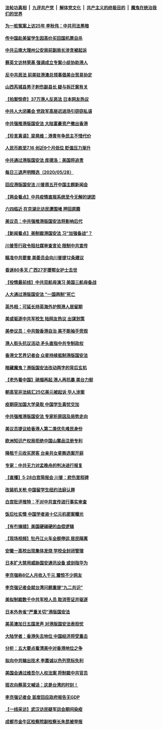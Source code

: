 ####  [法轮功真相](../../../../basic/blob/master/README.md?t=05291831) &nbsp;|&nbsp; [九评共产党](../../../../9ping.md/blob/master/README.md?t=05291831) &nbsp;|&nbsp; [解体党文化](../../../../jtdwh.md/blob/master/README.md?t=05291831)  &nbsp;|&nbsp; [共产主义的终极目的](../../../../gczydzjmd.md/blob/master/README.md?t=05291831) &nbsp;|&nbsp; [魔鬼在统治我们的世界](../../../../mgztzwmdsj.md/blob/master/README.md?t=05291831) 

#### [为一桩冤案上访25年 李秋伟：中共司法黑暗](../pages/nsc413/n12144736.md?t=05291831) 


#### [传中国赴美留学生因高价买回国机票自杀](../pages/nsc413/n12145673.md?t=05291831) 

#### [中共云南大理州公安局前副局长涉贪被起诉](../pages/nsc413/n12145377.md?t=05291831) 

#### [蔡英文访林荣基 强调成立专案小组协助港人](../pages/nsc413/n12145540.md?t=05291831) 

#### [反中共恶法 前美驻港澳总领事倡美台贸易协定](../pages/nsc413/n12145344.md?t=05291831) 

#### [山西芮城县男子刺伤副县长 疑与拆迁案有关](../pages/nsc413/n12145174.md?t=05291831) 

#### [【拍案惊奇】37万港人反恶法 日本网友热议](../pages/nsc413/n12145197.md?t=05291831) 

#### [中共人大闭幕会 党政军高层迟进场引窃窃私语](../pages/nsc413/n12145345.md?t=05291831) 

#### [中共强推港版国安法 大陆富豪资产撤出香港](../pages/nsc413/n12145280.md?t=05291831) 

#### [【珍言真语】梁晃维：港青年争民主不惜代价](../pages/nsc413/n12144945.md?t=05291831) 

#### [人民币跌至7.16 创近9个月低位 贬值压力渐升](../pages/nsc413/n12144920.md?t=05291831) 

#### [中共通过港版国安法 库德洛：美国将追责](../pages/nsc413/n12144631.md?t=05291831) 

#### [每日三退声明精选（2020/05/28）](../pages/nsc413/n12145226.md?t=05291831) 

#### [回应港版国安法 川普周五开中国主题新闻会](../pages/nsc413/n12144528.md?t=05291831) 

#### [【两会看点】中共疫情直报系统至今无解的谜团](../pages/nsc413/n12143330.md?t=05291831) 

#### [六四临近 在京湖北访民遭围堵 押回原籍](../pages/nsc413/n12144940.md?t=05291831) 

#### [美议员：中共强推港版国安法将影响后代](../pages/nsc413/n12144481.md?t=05291831) 

#### [【新闻看点】美制裁港国安法 习“加强备战”？](../pages/nsc413/n12144168.md?t=05291831) 

#### [川普签行政令阻社媒审查言论 限制中共宣传](../pages/nsc413/n12144588.md?t=05291831) 

#### [瞄准中共要害 美委员会向川普提12条建议](../pages/nsc413/n12144699.md?t=05291831) 

#### [昏迷80多天 广西27岁援鄂女护士去世](../pages/nsc413/n12144770.md?t=05291831) 

#### [【役情最前线】中共双航母演习 美国三航母备战](../pages/nsc413/n12144826.md?t=05291831) 

#### [人大通过港版国安法 “一国两制”死亡](../pages/nsc413/n12144662.md?t=05291831) 

#### [英外相：可延长持英海外护照港人居留期](../pages/nsc413/n12144272.md?t=05291831) 

#### [美或驱逐中共军校生 陆网友热议 出谋划策](../pages/nsc413/n12144603.md?t=05291831) 

#### [美参议员：中共毁香港自治 美不能袖手旁观](../pages/nsc413/n12144562.md?t=05291831) 

#### [港人街头抗议活动 矛头直指中共专制政权](../pages/nsc413/n12144435.md?t=05291831) 

#### [香港文艺界记者会 众星持续抵制港版国安法](../pages/nsc413/n12144374.md?t=05291831) 

#### [暗藏魔鬼？港版国安法改动两字的背后玄机](../pages/nsc413/n12143841.md?t=05291831) 

#### [【老外看中国】硝烟再起 港人再抗暴 美台力挺](../pages/nsc413/n12144587.md?t=05291831) 

#### [朝高官非法结汇25亿美元被起诉 华人涉案](../pages/nsc413/n12144464.md?t=05291831) 

#### [疫期获加国大学录取 中国学生喜忧交加](../pages/nsc413/n12144361.md?t=05291831) 

#### [中共强推港版国安法 专家析原因及局势走向](../pages/nsc413/n12143965.md?t=05291831) 

#### [美议员提议给香港人第二类优先难民身份](../pages/nsc413/n12144343.md?t=05291831) 

#### [欧洲知识产权局拒绝中国山寨品注册专利](../pages/nsc413/n12144211.md?t=05291831) 

#### [降租千元收买房客 台亲共女星贿选案开庭](../pages/nsc413/n12141768.md?t=05291831) 

#### [专家：中共无力对孟晚舟的判决进行报复](../pages/nsc413/n12143938.md?t=05291831) 

#### [【直播】5·28白宫简报会 川普：悲伤里程碑](../pages/nsc413/n12143884.md?t=05291831) 

#### [改装机关枪 中国留学生纽约法庭认罪](../pages/nsc413/n12142409.md?t=05291831) 

#### [白宫批评推特：不对中共宣传进行事实审查](../pages/nsc413/n12143932.md?t=05291831) 

#### [饭后吐实情 中国学者盗十亿元机密案曝光](../pages/nsc413/n12144198.md?t=05291831) 

#### [【有冇搞错】美国硬碰硬的血偿逻辑](../pages/nsc413/n12144160.md?t=05291831) 

#### [【现场视频】牡丹江火车全部停运 居民隔离](../pages/nsc413/n12144108.md?t=05291831) 

#### [安徽一高校出现集体发烧 学校全封闭管理](../pages/nsc413/n12144127.md?t=05291831) 

#### [日本扩大禁用威胁国安通讯设备 或剑指华为](../pages/nsc413/n12144002.md?t=05291831) 

#### [李克强称6亿人月收入千元 震惊不少网友](../pages/nsc413/n12144173.md?t=05291831) 

#### [李克强记者会就台湾问题重提“九二共识”](../pages/nsc413/n12143994.md?t=05291831) 

#### [美拟制裁数千中共军校人员 取消签证并驱逐](../pages/nsc413/n12143427.md?t=05291831) 

#### [日本外务省“严重关切”港版国安法](../pages/nsc413/n12143590.md?t=05291831) 

#### [美英澳加日五国发声 对港版国安法表担忧](../pages/nsc413/n12144013.md?t=05291831) 

#### [大陆学者：香港失去地位 中国经济将受重击](../pages/nsc413/n12143781.md?t=05291831) 

#### [分析：五大要点看清美中对香港地位之争](../pages/nsc413/n12141690.md?t=05291831) 

#### [拟向中共输出技术 李嘉诚以色列竞标失利](../pages/nsc413/n12143964.md?t=05291831) 

#### [美国会通过维吾尔人权法案 将制裁中共官员](../pages/nsc413/n12143896.md?t=05291831) 


#### [班农向蔡英文喊话：这是台湾的时刻！](../pages/nsc413/n12143183.md?t=05291831) 

#### [李克强记者会 首度回应政府报告无GDP](../pages/nsc413/n12143529.md?t=05291831) 

#### [【一线采访】武汉访民疑军运会期间染疫](../pages/nsc413/n12143639.md?t=05291831) 

#### [成都市金牛区检察院副检察长朱昆被举报](../pages/nsc413/n12141215.md?t=05291831) 

